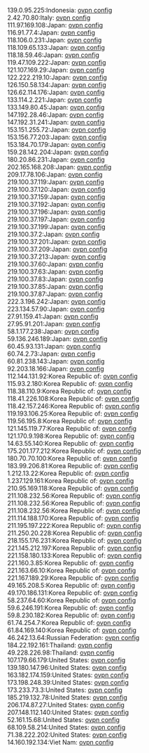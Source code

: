 139.0.95.225:Indonesia: [ovpn config](vpn/139_0_95_225.ovpn)  
2.42.70.80:Italy: [ovpn config](vpn/2_42_70_80.ovpn)  
111.97.169.108:Japan: [ovpn config](vpn/111_97_169_108.ovpn)  
116.91.77.4:Japan: [ovpn config](vpn/116_91_77_4.ovpn)  
118.106.0.231:Japan: [ovpn config](vpn/118_106_0_231.ovpn)  
118.109.65.133:Japan: [ovpn config](vpn/118_109_65_133.ovpn)  
118.18.59.46:Japan: [ovpn config](vpn/118_18_59_46.ovpn)  
119.47.109.222:Japan: [ovpn config](vpn/119_47_109_222.ovpn)  
121.107.169.29:Japan: [ovpn config](vpn/121_107_169_29.ovpn)  
122.222.219.10:Japan: [ovpn config](vpn/122_222_219_10.ovpn)  
126.150.58.134:Japan: [ovpn config](vpn/126_150_58_134.ovpn)  
126.62.114.176:Japan: [ovpn config](vpn/126_62_114_176.ovpn)  
133.114.2.221:Japan: [ovpn config](vpn/133_114_2_221.ovpn)  
133.149.80.45:Japan: [ovpn config](vpn/133_149_80_45.ovpn)  
147.192.28.46:Japan: [ovpn config](vpn/147_192_28_46.ovpn)  
147.192.31.241:Japan: [ovpn config](vpn/147_192_31_241.ovpn)  
153.151.255.72:Japan: [ovpn config](vpn/153_151_255_72.ovpn)  
153.156.77.203:Japan: [ovpn config](vpn/153_156_77_203.ovpn)  
153.184.70.179:Japan: [ovpn config](vpn/153_184_70_179.ovpn)  
159.28.142.204:Japan: [ovpn config](vpn/159_28_142_204.ovpn)  
180.20.86.231:Japan: [ovpn config](vpn/180_20_86_231.ovpn)  
202.165.168.208:Japan: [ovpn config](vpn/202_165_168_208.ovpn)  
209.17.78.106:Japan: [ovpn config](vpn/209_17_78_106.ovpn)  
219.100.37.119:Japan: [ovpn config](vpn/219_100_37_119.ovpn)  
219.100.37.120:Japan: [ovpn config](vpn/219_100_37_120.ovpn)  
219.100.37.159:Japan: [ovpn config](vpn/219_100_37_159.ovpn)  
219.100.37.192:Japan: [ovpn config](vpn/219_100_37_192.ovpn)  
219.100.37.196:Japan: [ovpn config](vpn/219_100_37_196.ovpn)  
219.100.37.197:Japan: [ovpn config](vpn/219_100_37_197.ovpn)  
219.100.37.199:Japan: [ovpn config](vpn/219_100_37_199.ovpn)  
219.100.37.2:Japan: [ovpn config](vpn/219_100_37_2.ovpn)  
219.100.37.201:Japan: [ovpn config](vpn/219_100_37_201.ovpn)  
219.100.37.209:Japan: [ovpn config](vpn/219_100_37_209.ovpn)  
219.100.37.213:Japan: [ovpn config](vpn/219_100_37_213.ovpn)  
219.100.37.60:Japan: [ovpn config](vpn/219_100_37_60.ovpn)  
219.100.37.63:Japan: [ovpn config](vpn/219_100_37_63.ovpn)  
219.100.37.83:Japan: [ovpn config](vpn/219_100_37_83.ovpn)  
219.100.37.85:Japan: [ovpn config](vpn/219_100_37_85.ovpn)  
219.100.37.87:Japan: [ovpn config](vpn/219_100_37_87.ovpn)  
222.3.196.242:Japan: [ovpn config](vpn/222_3_196_242.ovpn)  
223.134.57.90:Japan: [ovpn config](vpn/223_134_57_90.ovpn)  
27.91.159.41:Japan: [ovpn config](vpn/27_91_159_41.ovpn)  
27.95.91.201:Japan: [ovpn config](vpn/27_95_91_201.ovpn)  
58.1.177.238:Japan: [ovpn config](vpn/58_1_177_238.ovpn)  
59.136.246.189:Japan: [ovpn config](vpn/59_136_246_189.ovpn)  
60.45.93.131:Japan: [ovpn config](vpn/60_45_93_131.ovpn)  
60.74.2.73:Japan: [ovpn config](vpn/60_74_2_73.ovpn)  
60.81.238.143:Japan: [ovpn config](vpn/60_81_238_143.ovpn)  
92.203.18.166:Japan: [ovpn config](vpn/92_203_18_166.ovpn)  
112.144.131.92:Korea Republic of: [ovpn config](vpn/112_144_131_92.ovpn)  
115.93.2.180:Korea Republic of: [ovpn config](vpn/115_93_2_180.ovpn)  
118.38.110.9:Korea Republic of: [ovpn config](vpn/118_38_110_9.ovpn)  
118.41.226.108:Korea Republic of: [ovpn config](vpn/118_41_226_108.ovpn)  
118.42.157.246:Korea Republic of: [ovpn config](vpn/118_42_157_246.ovpn)  
119.193.106.25:Korea Republic of: [ovpn config](vpn/119_193_106_25.ovpn)  
119.56.195.8:Korea Republic of: [ovpn config](vpn/119_56_195_8.ovpn)  
121.145.119.77:Korea Republic of: [ovpn config](vpn/121_145_119_77.ovpn)  
121.170.9.198:Korea Republic of: [ovpn config](vpn/121_170_9_198.ovpn)  
14.63.55.140:Korea Republic of: [ovpn config](vpn/14_63_55_140.ovpn)  
175.201.177.212:Korea Republic of: [ovpn config](vpn/175_201_177_212.ovpn)  
180.70.70.100:Korea Republic of: [ovpn config](vpn/180_70_70_100.ovpn)  
183.99.206.81:Korea Republic of: [ovpn config](vpn/183_99_206_81.ovpn)  
1.212.13.22:Korea Republic of: [ovpn config](vpn/1_212_13_22.ovpn)  
1.237.129.161:Korea Republic of: [ovpn config](vpn/1_237_129_161.ovpn)  
210.95.169.118:Korea Republic of: [ovpn config](vpn/210_95_169_118.ovpn)  
211.108.232.56:Korea Republic of: [ovpn config](vpn/211_108_232_56.ovpn)  
211.108.232.56:Korea Republic of: [ovpn config](vpn/211_108_232_56.ovpn)  
211.108.232.56:Korea Republic of: [ovpn config](vpn/211_108_232_56.ovpn)  
211.114.188.170:Korea Republic of: [ovpn config](vpn/211_114_188_170.ovpn)  
211.195.197.222:Korea Republic of: [ovpn config](vpn/211_195_197_222.ovpn)  
211.250.20.228:Korea Republic of: [ovpn config](vpn/211_250_20_228.ovpn)  
218.155.176.231:Korea Republic of: [ovpn config](vpn/218_155_176_231.ovpn)  
221.145.212.197:Korea Republic of: [ovpn config](vpn/221_145_212_197.ovpn)  
221.158.180.133:Korea Republic of: [ovpn config](vpn/221_158_180_133.ovpn)  
221.160.3.85:Korea Republic of: [ovpn config](vpn/221_160_3_85.ovpn)  
221.163.66.10:Korea Republic of: [ovpn config](vpn/221_163_66_10.ovpn)  
221.167.189.29:Korea Republic of: [ovpn config](vpn/221_167_189_29.ovpn)  
49.165.208.5:Korea Republic of: [ovpn config](vpn/49_165_208_5.ovpn)  
49.170.186.131:Korea Republic of: [ovpn config](vpn/49_170_186_131.ovpn)  
58.237.64.60:Korea Republic of: [ovpn config](vpn/58_237_64_60.ovpn)  
59.6.246.191:Korea Republic of: [ovpn config](vpn/59_6_246_191.ovpn)  
59.8.230.182:Korea Republic of: [ovpn config](vpn/59_8_230_182.ovpn)  
61.74.254.7:Korea Republic of: [ovpn config](vpn/61_74_254_7.ovpn)  
61.84.169.140:Korea Republic of: [ovpn config](vpn/61_84_169_140.ovpn)  
46.242.13.64:Russian Federation: [ovpn config](vpn/46_242_13_64.ovpn)  
184.22.192.161:Thailand: [ovpn config](vpn/184_22_192_161.ovpn)  
49.228.226.98:Thailand: [ovpn config](vpn/49_228_226_98.ovpn)  
107.179.66.179:United States: [ovpn config](vpn/107_179_66_179.ovpn)  
139.180.147.96:United States: [ovpn config](vpn/139_180_147_96.ovpn)  
163.182.174.159:United States: [ovpn config](vpn/163_182_174_159.ovpn)  
173.198.248.39:United States: [ovpn config](vpn/173_198_248_39.ovpn)  
173.233.73.3:United States: [ovpn config](vpn/173_233_73_3.ovpn)  
185.219.132.78:United States: [ovpn config](vpn/185_219_132_78.ovpn)  
206.174.87.27:United States: [ovpn config](vpn/206_174_87_27.ovpn)  
207.148.112.140:United States: [ovpn config](vpn/207_148_112_140.ovpn)  
52.161.15.68:United States: [ovpn config](vpn/52_161_15_68.ovpn)  
68.109.58.214:United States: [ovpn config](vpn/68_109_58_214.ovpn)  
71.38.222.202:United States: [ovpn config](vpn/71_38_222_202.ovpn)  
14.160.192.134:Viet Nam: [ovpn config](vpn/14_160_192_134.ovpn)  
